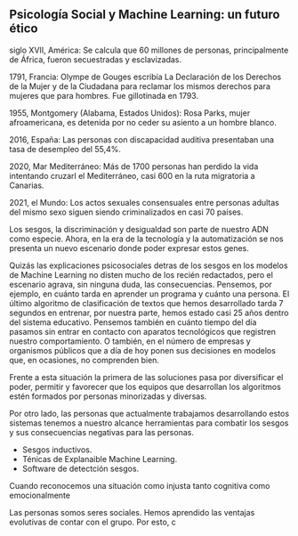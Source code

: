 ## Psicología Social y Machine Learning: un futuro ético

siglo XVII, América: Se calcula que 60 millones de personas, principalmente de África, fueron secuestradas y esclavizadas.

1791, Francia: Olympe de Gouges escribía La Declaración de los Derechos de la Mujer y de la Ciudadana para reclamar los mismos derechos para mujeres que para hombres. Fue gillotinada en 1793.

1955, Montgomery (Alabama, Estados Unidos): Rosa Parks, mujer afroamericana, es detenida por no  ceder su asiento a un hombre blanco.

2016, España: Las personas con discapacidad auditiva presentaban una tasa de desempleo del 55,4%.

2020, Mar Mediterráneo: Más de 1700 personas han perdido la vida intentando cruzarl el Mediterráneo, casi 600 en la ruta migratoria a Canarias.

2021, el Mundo: Los actos sexuales consensuales entre personas adultas del mismo sexo siguen siendo criminalizados en casi 70 países.

Los sesgos, la discriminación y desigualdad son parte de nuestro ADN como especie. Ahora, en la era de la tecnología y la automatización se nos presenta un nuevo escenario donde poder expresar estos genes. 

Quizás las explicaciones psicosociales detras de los sesgos en los modelos de Machine Learning no disten mucho de los recién redactados, pero el escenario agrava, sin ninguna duda, las consecuencias. Pensemos, por ejemplo, en cuánto tarda en aprender un programa y cuánto una persona. El último algoritmo de clasificación de textos que hemos desarrollado tarda 7 segundos en entrenar, por nuestra parte, hemos estado casi 25 años dentro del sistema educativo. Pensemos también en cuánto tiempo del día pasamos sin entrar en contacto con aparatos tecnológicos que registren nuestro comportamiento. O también, en el número de empresas y organismos públicos que a día de hoy ponen sus decisiones en modelos que, en ocasiones, no comprenden bien. 

Frente a esta situación la primera de las soluciones pasa por diversificar el poder, permitir y favorecer que los equipos que desarrollan los algoritmos estén formados por personas minorizadas y diversas.

Por otro lado, las personas que actualmente trabajamos desarrollando estos sistemas tenemos a nuestro alcance herramientas para combatir los sesgos y sus consecuencias negativas para las personas. 

- Sesgos inductivos.
- Ténicas de Explanaible Machine Learning.
- Software de detectción sesgos.

Cuando reconocemos una situación como injusta tanto cognitiva como emocionalmente

Las personas somos seres sociales. Hemos aprendido las ventajas evolutivas de contar con el grupo. Por esto, c
